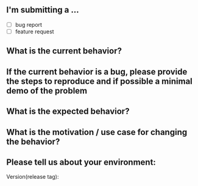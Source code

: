 ## I'm submitting a ...

- [ ] bug report
- [ ] feature request

## What is the current behavior?

## If the current behavior is a bug, please provide the steps to reproduce and if possible a minimal demo of the problem

## What is the expected behavior?

## What is the motivation / use case for changing the behavior?

## Please tell us about your environment:

Version(release tag): 
